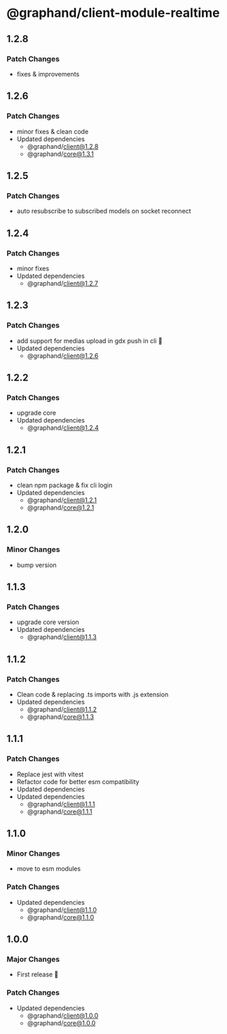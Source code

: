 # @graphand/client-module-realtime

## 1.2.8

### Patch Changes

- fixes & improvements

## 1.2.6

### Patch Changes

- minor fixes & clean code
- Updated dependencies
  - @graphand/client@1.2.8
  - @graphand/core@1.3.1

## 1.2.5

### Patch Changes

- auto resubscribe to subscribed models on socket reconnect

## 1.2.4

### Patch Changes

- minor fixes
- Updated dependencies
  - @graphand/client@1.2.7

## 1.2.3

### Patch Changes

- add support for medias upload in gdx push in cli 💾
- Updated dependencies
  - @graphand/client@1.2.6

## 1.2.2

### Patch Changes

- upgrade core
- Updated dependencies
  - @graphand/client@1.2.4

## 1.2.1

### Patch Changes

- clean npm package & fix cli login
- Updated dependencies
  - @graphand/client@1.2.1
  - @graphand/core@1.2.1

## 1.2.0

### Minor Changes

- bump version

## 1.1.3

### Patch Changes

- upgrade core version
- Updated dependencies
  - @graphand/client@1.1.3

## 1.1.2

### Patch Changes

- Clean code & replacing .ts imports with .js extension
- Updated dependencies
  - @graphand/client@1.1.2
  - @graphand/core@1.1.3

## 1.1.1

### Patch Changes

- Replace jest with vitest
- Refactor code for better esm compatibility
- Updated dependencies
- Updated dependencies
  - @graphand/client@1.1.1
  - @graphand/core@1.1.1

## 1.1.0

### Minor Changes

- move to esm modules

### Patch Changes

- Updated dependencies
  - @graphand/client@1.1.0
  - @graphand/core@1.1.0

## 1.0.0

### Major Changes

- First release 🎉

### Patch Changes

- Updated dependencies
  - @graphand/client@1.0.0
  - @graphand/core@1.0.0
